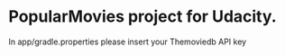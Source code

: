 # PopularMovies project for Udacity.
In app/gradle.properties please insert your Themoviedb API key

